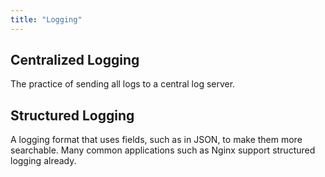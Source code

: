 ```yaml
---
title: "Logging"
---
```


## Centralized Logging

The practice of sending all logs to a central log server.

## Structured Logging

A logging format that uses fields, such as in JSON, to make them more searchable. Many common applications such as Nginx support structured logging already.